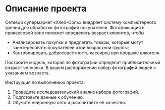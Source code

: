 <h1>Описание проекта</h1>

<p>Сетевой супермаркет «Хлеб-Соль» внедряет систему компьютерного зрения для обработки фотографий покупателей. Фотофиксация в прикассовой зоне поможет определять возраст клиентов, чтобы:</p>
<ul>
  <li>Анализировать покупки и предлагать товары, которые могут заинтересовать покупателей этой возрастной группы;</li>
  <li>Контролировать добросовестность кассиров при продаже алкоголя.</li>
</ul>
<p>Постройте модель, которая по фотографии определит приблизительный возраст человека. В вашем распоряжении набор фотографий людей с указанием возраста.</p>

<p>Инструкция по выполнению проекта:</p>
<ol>
	<li>Проведите исследовательский анализ набора фотографий.</li>
  <li>Подготовьте данные к обучению.</li>
  <li>Обучите нейронную сеть и рассчитайте её качество.</li>
</ol>

